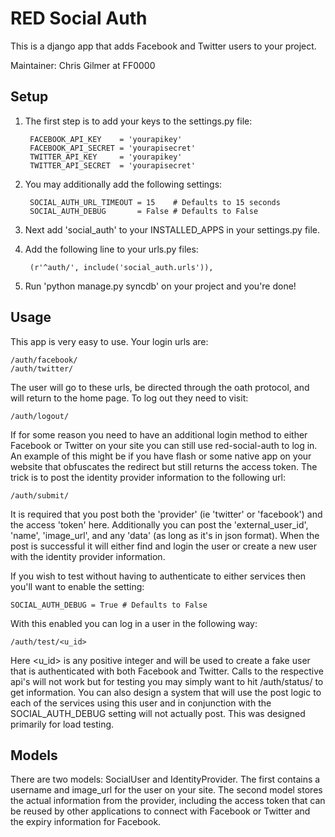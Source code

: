 # RED Social Auth

This is a django app that adds Facebook and Twitter users to your project.

Maintainer: Chris Gilmer at FF0000

## Setup

1. The first step is to add your keys to the settings.py file:

        FACEBOOK_API_KEY    = 'yourapikey'
        FACEBOOK_API_SECRET = 'yourapisecret'
        TWITTER_API_KEY     = 'yourapikey'
        TWITTER_API_SECRET  = 'yourapisecret'

2. You may additionally add the following settings:

        SOCIAL_AUTH_URL_TIMEOUT = 15    # Defaults to 15 seconds
        SOCIAL_AUTH_DEBUG       = False # Defaults to False

3. Next add 'social_auth' to your INSTALLED_APPS in your settings.py file.

4. Add the following line to your urls.py files:

        (r'^auth/', include('social_auth.urls')),

5. Run 'python manage.py syncdb' on your project and you're done!


## Usage

This app is very easy to use.  Your login urls are:

    /auth/facebook/
    /auth/twitter/

The user will go to these urls, be directed through the oath protocol, and
will return to the home page.  To log out they need to visit:

    /auth/logout/

If for some reason you need to have an additional login method to either
Facebook or Twitter on your site you can still use red-social-auth to 
log in.  An example of this might be if you have flash or some native
app on your website that obfuscates the redirect but still returns the 
access token.  The trick is to post the identity provider information to the
following url:

    /auth/submit/

It is required that you post both the 'provider' (ie 'twitter' or 'facebook')
and the access 'token' here.  Additionally you can post the 'external_user_id',
'name', 'image_url', and any 'data' (as long as it's in json format).  When
the post is successful it will either find and login the user or create a new
user with the identity provider information.

If you wish to test without having to authenticate to either services then you'll
want to enable the setting:

    SOCIAL_AUTH_DEBUG = True # Defaults to False

With this enabled you can log in a user in the following way:

    /auth/test/<u_id>

Here <u_id> is any positive integer and will be used to create a fake user that
is authenticated with both Facebook and Twitter.  Calls to the respective api's
will not work but for testing you may simply want to hit /auth/status/ to get
information.  You can also design a system that will use the post logic to each
of the services using this user and in conjunction with the SOCIAL_AUTH_DEBUG 
setting will not actually post.  This was designed primarily for load testing.

## Models

There are two models: SocialUser and IdentityProvider.  The first contains
a username and image_url for the user on your site.  The second model
stores the actual information from the provider, including the access
token that can be reused by other applications to connect with
Facebook or Twitter and the expiry information for Facebook.

